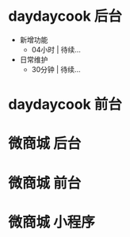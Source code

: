 # daydaycook 后台
* 新增功能
    - 04小时 | 待续...
* 日常维护
    - 30分钟 | 待续...

# daydaycook 前台

# 微商城 后台

# 微商城 前台

# 微商城 小程序
